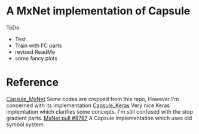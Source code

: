 # A MxNet implementation of Capsule

ToDo:
* Test
* Train with FC parts
* revised ReadMe
* some fancy plots

# Reference
[Capsule\_MxNet](https://github.com/AaronLeong/CapsNet_Mxnet) Some codes are cropped from this repo, However I'm concerned with its implementation
[Capsule\_Keras](https://github.com/XifengGuo/CapsNet-Keras) Very nice Keras implemtation which clarifies some concepts. I'm still confused with the stop gradient parts.
[MxNet pull #8787](https://github.com/apache/incubator-mxnet/pull/8787) A Capsule implementation which uses old symbol system.

